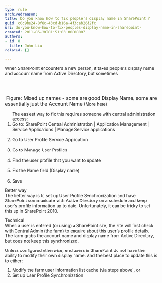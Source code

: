 ```yaml
---
type: rule
archivedreason: 
title: Do you know how to fix people's display name in SharePoint ?
guid: c0c9be24-8f8c-43cd-b16a-4f3cab26d2fc
uri: do-you-know-how-to-fix-peoples-display-name-in-sharepoint-
created: 2011-05-20T01:51:03.0000000Z
authors:
- id: 8
  title: John Liu
related: []

---
```



When SharePoint encounters a new person, it takes people's display name and account name from Active Directory, but sometimes

<br><excerpt class='endintro'></excerpt><br>

  <img alt="" class="ms-rteCustom-ImageArea" src="/PublishingImages/MixUpNames.jpg" />&#160;<font class="ms-rteCustom-FigureNormal" size="+0">Figure&#58; Mixed up names - some are good Display Name, some are essentially just the Account Name</font> (More here) <br>
<ol>The easiest way to fix this requires someone with central administration access&#58;
    <li>Go to&#58; SharePoint Central Administration | Application Management | Service Applications | Manage Service applications <br>
    <img alt="" class="ms-rteCustom-ImageArea" src="/PublishingImages/ServiceApplication.jpg" /></li>
    <li>Go to User Profile Service Application<br>
    <img alt="" class="ms-rteCustom-ImageArea" src="/PublishingImages/UserProfileServiceApplication.jpg" /> </li>
    <li>Go to Manage User Profiles <br>
    <img alt="" class="ms-rteCustom-ImageArea" src="/PublishingImages/ManageUserProfiles.jpg" /> </li>
    <li>Find the user profile that you want to update <br>
    <img alt="" class="ms-rteCustom-ImageArea" src="/PublishingImages/FindUserProfile.jpg" /></li>
    <li>Fix the Name field (Display name)<br>
    <img alt="" class="ms-rteCustom-ImageArea" src="/PublishingImages/FixNameField.jpg" />&#160;</li>
    <li>Save</li>
</ol>
<p>Better way<br>
The better way is to set up User Profile Synchronization and have SharePoint communicate with Active Directory on a schedule and keep user's profile information up to date. Unfortunately, it can be tricky to set this up in SharePoint 2010. </p>
<p>Technical<br>
When a user is entered (or using) a SharePoint site, the site will first check with Central Admin (the farm) to enquire about this user's profile details. The farm grabs the account name and display name from Active Directory, but does not keep this synchronized. </p>
<p>Unless configured otherwise, end users in SharePoint do not have the ability to modify their own display name. And the best place to update this is to either&#58;</p>
<ol>
    <li>Modify the farm user information list cache (via steps above), or </li>
    <li>Set up User Profile Synchronization </li>
</ol>



